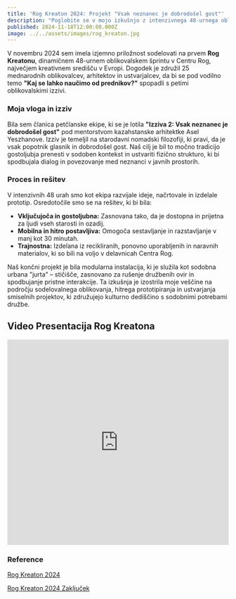 ```yaml
---
title: 'Rog Kreaton 2024: Projekt "Vsak neznanec je dobrodošel gost"'
description: "Poglobite se v mojo izkušnjo z intenzivnega 48-urnega oblikovalskega šprinta v Centru Rog, kjer sem v ekipi 'Izziv 2' soustvarjala rešitev za spodbujanje dialoga v javnem prostoru."
published: 2024-11-18T12:00:00.000Z
image: ../../assets/images/rog_kreaton.jpg
---
```


V novembru 2024 sem imela izjemno priložnost sodelovati na prvem **Rog Kreatonu**, dinamičnem 48-urnem oblikovalskem šprintu v Centru Rog, največjem kreativnem središču v Evropi. Dogodek je združil 25 mednarodnih oblikovalcev, arhitektov in ustvarjalcev, da bi se pod vodilno temo **"Kaj se lahko naučimo od prednikov?"** spopadli s petimi oblikovalskimi izzivi.

### Moja vloga in izziv

Bila sem članica petčlanske ekipe, ki se je lotila **"Izziva 2: Vsak neznanec je dobrodošel gost"** pod mentorstvom kazahstanske arhitektke Asel Yeszhanove. Izziv je temeljil na starodavni nomadski filozofiji, ki pravi, da je vsak popotnik glasnik in dobrodošel gost. Naš cilj je bil to močno tradicijo gostoljubja prenesti v sodoben kontekst in ustvariti fizično strukturo, ki bi spodbujala dialog in povezovanje med neznanci v javnih prostorih.

### Proces in rešitev

V intenzivnih 48 urah smo kot ekipa razvijale ideje, načrtovale in izdelale prototip. Osredotočile smo se na rešitev, ki bi bila:

* **Vključujoča in gostoljubna:** Zasnovana tako, da je dostopna in prijetna za ljudi vseh starosti in ozadij.
* **Mobilna in hitro postavljiva:** Omogoča sestavljanje in razstavljanje v manj kot 30 minutah.
* **Trajnostna:** Izdelana iz recikliranih, ponovno uporabljenih in naravnih materialov, ki so bili na voljo v delavnicah Centra Rog.

Naš končni projekt je bila modularna instalacija, ki je služila kot sodobna urbana "jurta" – stičišče, zasnovano za rušenje družbenih ovir in spodbujanje pristne interakcije. Ta izkušnja je izostrila moje veščine na področju sodelovalnega oblikovanja, hitrega prototipiranja in ustvarjanja smiselnih projektov, ki združujejo kulturno dediščino s sodobnimi potrebami družbe.

## Video Presentacija Rog Kreatona

<iframe width="100%" height="468" src="https://www.youtube.com/embed/jocdU5a1Hls?si=hywGEkQkQyk4S6fP" title="YouTube video player" frameborder="0" allow="accelerometer; autoplay; clipboard-write; encrypted-media; gyroscope; picture-in-picture; web-share" allowfullscreen></iframe>

### Reference

[Rog Kreaton 2024](https://center-rog.si/rogkreaton-2024/)

[Rog Kreaton 2024 Zaključek](https://www.center-rog.si/novice/zakljucek-rogkreatona-z-izjemnimi-resitvami/)
